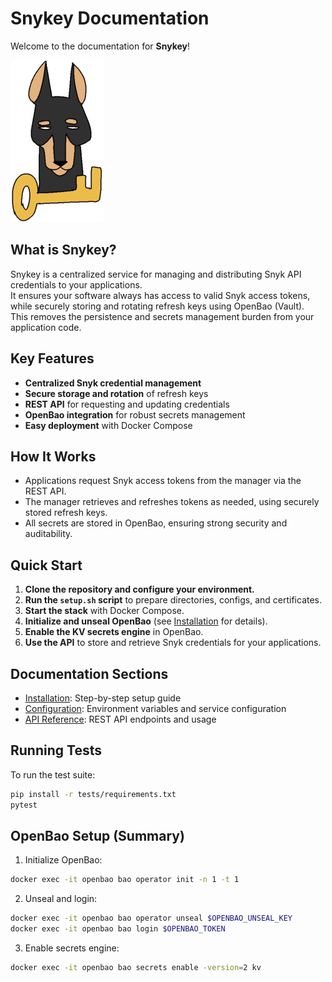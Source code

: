 # Snykey Documentation

Welcome to the documentation for **Snykey**!

![image](./images/logo-half.png)

## What is Snykey?

Snykey is a centralized service for managing and distributing Snyk API credentials to your applications.  
It ensures your software always has access to valid Snyk access tokens, while securely storing and rotating refresh keys using OpenBao (Vault).  
This removes the persistence and secrets management burden from your application code.

## Key Features

- **Centralized Snyk credential management**
- **Secure storage and rotation** of refresh keys
- **REST API** for requesting and updating credentials
- **OpenBao integration** for robust secrets management
- **Easy deployment** with Docker Compose

## How It Works

- Applications request Snyk access tokens from the manager via the REST API.
- The manager retrieves and refreshes tokens as needed, using securely stored refresh keys.
- All secrets are stored in OpenBao, ensuring strong security and auditability.

## Quick Start

1. **Clone the repository and configure your environment.**
2. **Run the `setup.sh` script** to prepare directories, configs, and certificates.
3. **Start the stack** with Docker Compose.
4. **Initialize and unseal OpenBao** (see [Installation](getting-started/installation.md) for details).
5. **Enable the KV secrets engine** in OpenBao.
6. **Use the API** to store and retrieve Snyk credentials for your applications.

## Documentation Sections

- [Installation](getting-started/installation.md): Step-by-step setup guide
- [Configuration](getting-started/configuration.md): Environment variables and service configuration
- [API Reference](endpoints/v1.md): REST API endpoints and usage


## Running Tests

To run the test suite:

```bash
pip install -r tests/requirements.txt
pytest
```

## OpenBao Setup (Summary)

1. Initialize OpenBao:
```bash
docker exec -it openbao bao operator init -n 1 -t 1
```

2. Unseal and login:
```bash
docker exec -it openbao bao operator unseal $OPENBAO_UNSEAL_KEY
docker exec -it openbao bao login $OPENBAO_TOKEN
```

3. Enable secrets engine:
```bash
docker exec -it openbao bao secrets enable -version=2 kv
```